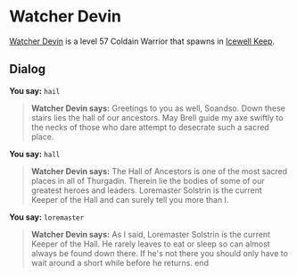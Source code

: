 # Watcher Devin



[Watcher Devin](/npc/129088) is a level 57 Coldain Warrior that spawns in [Icewell Keep](/zone/129).



## Dialog

**You say:** `hail`



>**Watcher Devin says:** Greetings to you as well, Soandso. Down these stairs lies the hall of our ancestors. May Brell guide my axe swiftly to the necks of those who dare attempt to desecrate such a sacred place.

**You say:** `hall`



>**Watcher Devin says:** The Hall of Ancestors is one of the most sacred places in all of Thurgadin. Therein lie the bodies of some of our greatest heroes and leaders. Loremaster Solstrin is the current Keeper of the Hall and can surely tell you more than I.

**You say:** `loremaster`



>**Watcher Devin says:** As I said, Loremaster Solstrin is the current Keeper of the Hall. He rarely leaves to eat or sleep so can almost always be found down there. If he's not there you should only have to wait around a short while before he returns.
end
